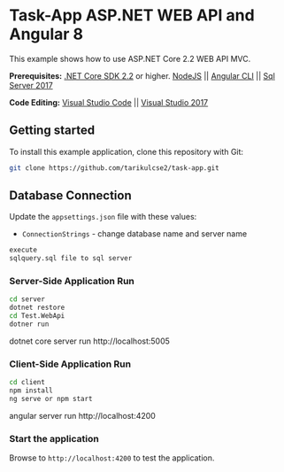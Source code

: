 # Task-App ASP.NET WEB API and Angular 8

This example shows how to use ASP.NET Core 2.2 WEB API MVC.


**Prerequisites:** 
[.NET Core SDK 2.2](https://dotnet.microsoft.com/download) or higher.
[NodeJS](https://nodejs.org/en/) || 
[Angular CLI](https://angular.io/cli) ||
[Sql Server 2017](https://www.microsoft.com/en-us/sql-server/sql-server-2017)

**Code Editing:** 
[Visual Studio Code](https://code.visualstudio.com/) ||
[Visual Studio 2017](https://visualstudio.microsoft.com/downloads/)

## Getting started
To install this example application, clone this repository with Git:

```bash
git clone https://github.com/tarikulcse2/task-app.git
```

## Database Connection
Update the `appsettings.json` file with these values:
* `ConnectionStrings` - change database name and server name

```bash
execute
sqlquery.sql file to sql server
```
### Server-Side Application Run
```bash
cd server
dotnet restore
cd Test.WebApi
dotner run
```
dotnet core server run http://localhost:5005 

### Client-Side Application Run
```bash
cd client
npm install
ng serve or npm start
```
angular server run http://localhost:4200 

### Start the application

Browse to `http://localhost:4200` to test the application.

